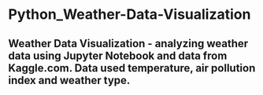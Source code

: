 # Python_Weather-Data-Visualization

## Weather Data Visualization - analyzing weather data using Jupyter Notebook and data from Kaggle.com. Data used temperature, air pollution index and weather type.  
